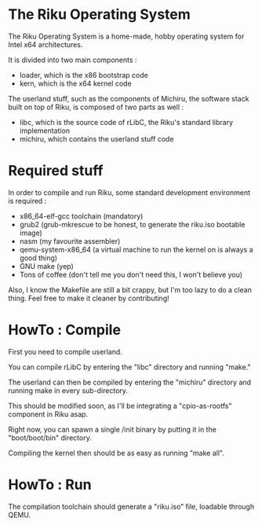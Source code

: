 # The Riku Operating System 
The Riku Operating System is a home-made, hobby operating system for Intel x64 architectures.

It is divided into two main components :
- loader, which is the x86 bootstrap code
- kern, which is the x64 kernel code

The userland stuff, such as the components of Michiru, the software stack built on top of Riku, is composed of two parts as well :
- libc, which is the source code of rLibC, the Riku's standard library implementation
- michiru, which contains the userland stuff code

# Required stuff
In order to compile and run Riku, some standard development environment is required :
- x86_64-elf-gcc toolchain (mandatory)
- grub2 (grub-mkrescue to be honest, to generate the riku.iso bootable image)
- nasm (my favourite assembler)
- qemu-system-x86_64 (a virtual machine to run the kernel on is always a good thing)
- GNU make (yep)
- Tons of coffee (don't tell me you don't need this, I won't believe you)

Also, I know the Makefile are still a bit crappy, but I'm too lazy to do a clean thing. Feel free to make it cleaner by contributing!

# HowTo : Compile
First you need to compile userland.

You can compile rLibC by entering the "libc" directory and running "make."

The userland can then be compiled by entering the "michiru" directory and running make in every sub-directory.

This should be modified soon, as I'll be integrating a "cpio-as-rootfs" component in Riku asap.

Right now, you can spawn a single /init binary by putting it in the "boot/boot/bin" directory.

Compiling the kernel then should be as easy as running "make all".

# HowTo : Run
The compilation toolchain should generate a "riku.iso" file, loadable through QEMU.
